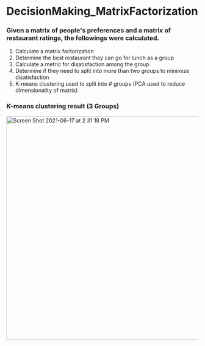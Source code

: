 # DecisionMaking_MatrixFactorization

### Given a matrix of people's preferences and a matrix of restaurant ratings, the followings were calculated. 
1. Calculate a matrix factorization
2. Determine the best restaurant they can go for lunch as a group
3. Calculate a metric for disatisfaction among the group 
4. Determine if they need to split into more than two groups to minimize disatisfaction
5. K-means clustering used to split into # groups (PCA used to reduce dimensionality of matrix)


### K-means clustering result (3 Groups)
<img width="584" alt="Screen Shot 2021-06-17 at 2 31 18 PM" src="https://user-images.githubusercontent.com/52574322/122461226-aec36c00-cf78-11eb-829d-c9672ba1ef3b.png">
